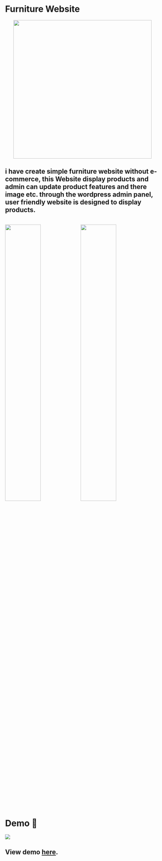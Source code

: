 # Furniture Website  

<p align="center">
<img src="https://raw.githubusercontent.com/PhantomScript/asset-container/b26b0ebaaa13bec7fac796ee0b8296676df6ee0b/developer-portfolio/website.svg" alt="" width="450px"/>
</p>

## i have create simple furniture website without e-commerce, this Website display products and  admin can update product features and there image etc. through the wordpress admin panel, user friendly website is designed to display products.

<br />
<div dir="auto">
    <a target="_blank" rel="noopener noreferrer nofollow" href="https://raw.githubusercontent.com/PhantomScript/asset-container/main/developer-portfolio/themes/bwThemeLight.png"><img src="https://raw.githubusercontent.com/PhantomScript/asset-container/main/developer-portfolio/themes/bwThemeLight.png" width="48%" alt="" style="max-width: 100%;"></a>
    <a target="_blank" rel="noopener noreferrer nofollow" href="https://raw.githubusercontent.com/PhantomScript/asset-container/main/developer-portfolio/themes/bwThemeDark.png"><img src="https://raw.githubusercontent.com/PhantomScript/asset-container/main/developer-portfolio/themes/bwThemeDark.png" width="48%" alt="" style="max-width: 100%;"></a>
</div>
<br />

# Demo :movie_camera:
![](https://github.com/CoderAnnu/furniture-site/blob/master/Demo/Furniture-site.gif?raw=true)
## View demo [here](https://github.com/CoderAnnu/furniture-site/blob/master/Demo/Furniture-site.gif?raw=true).

<br />
